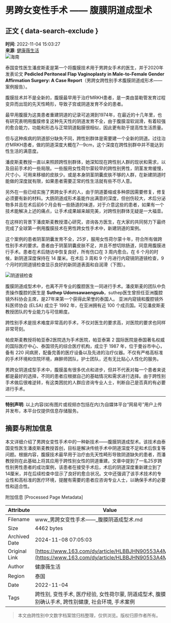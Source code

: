 # 男跨女变性手术 —— 腹膜阴道成型术

## 正文 { data-search-exclude }


**时间**: 2022-11-04 15:03:27  
**来源**: [健康薇生活](https://www.163.com/dy/media/T1653397782929.html)  
![海南](https://static.ws.126.net/163/f2e/dy_media/dy_media/static/images/ipLocation.f6d00eb.svg)

泰国变性医生潘皮斯麦是第一个将腹膜技术用于男跨女手术的医生，并于2020年发表论文 **Pedicled Peritoneal Flap Vaginoplasty in Male-to-Female Gender Affirmation Surgery: A Case Report**（男跨女跨性别手术腹膜阴道成形术——案例报告）。

腹膜技术并不是全新的，腹膜最早用于治疗MRKH患者，是一类由苗勒管发育过程变异而出现的先天性畸形，导致子宫或阴道发育不全的患者。

最早用腹膜为这类患者重建阴道的记录可追溯到1974年，在最近的十几年里，也有研究表明用腹膜修复这种先天性的阴道发育不全，由于腹膜湿软润滑，有着较强的愈合能力，功能和形态与正常阴道黏膜很相似，因此更有助于提高性生活质量。

但与这种疾病的阴道部分缺失不同，跨性别群体是需要建一个全新的阴道。过往治疗MRKH患者，做的阴道深度大概在7--9cm，这个深度在跨性别群中并不能达到性生活的满意度。

潘皮斯麦教授一直以来照顾跨性别群体，她深知现在跨性别人群的现状和需求，以及目前手术的一些局限。一些服用女性荷尔蒙较早的跨性别男性，阴茎发育缓慢，尺寸小，可用来移植的皮肤少。或是本身阴茎阴囊皮肤不够的人群，在新建阴道时能做的深度就有限，如果患者需要正常的性生活就有些不尽人意。

另外在一些已经实施了男跨女手术的人，由于阴道萎缩或多种原因需要修复，修复必须要有新的材料。大肠阴道成形术虽能作出满意的深度，但创伤较大，术后分泌物多并且在术后前6个月会有一些肠道的味道，对于介意这些的患者，如果有一个技术能解决上述的痛点，让手术成果越来越完美，对跨性别群体无疑是一大福音。

在这样的背景下潘皮斯麦教授潜心研究，咨询各方医生，在大家的共同努力下最终完成了全球第一例用腹膜技术在男性跨女性手术中，新建阴道的案例。

这个案例的患者阴茎阴囊发育不全，25岁，服用女性荷尔蒙十年，符合所有做跨性别手术的要求。患者由于阴茎阴囊皮肤不足，并且不想切除肠道，同意用腹膜进行手术。患者在术后随访中恢复良好，所有伤口在 3 周内愈合。在 6 个月的时候，新阴道深度保持在 14 厘米。在术后 3 周和 9 个月进行内窥镜阴道镜检查，9个月时的阴道镜检查显示良好的新阴道表面和自润滑（下图）。

![阴道镜检查](http://dingyue.ws.126.net/2022/11/06/y98u7wGyf2637UPGjMr1vxCCT47L4PEx0jdrpur18.jpg)

腹膜阴道成型术中，也离不开专业的腹腔医生一同进行手术。潘皮斯麦的团队中负责操作腹腔的医生是 **Suthep Udomsawaengsub**，suthep医生曾担任亚洲腹腔镜外科协会主席，是27年来第一个获得此荣誉的泰国人。 亚洲内窥镜和腹腔镜外科医师协会 (ELSA) 成立于 1992 年，在亚洲拥有近 100 个成员国。可见潘皮斯麦教授团队的专业能力与可信赖度。

跨性别手术是技术难度非常高的手术，不仅对医生的要求高，对医院的要求也同样非常苛刻。

帕皮斯麦教授将帕亚泰2医院选为手术医院，帕亚泰第 2 国际医院是泰国著名权威的国际医疗中心、泰国领先的综合医疗机构，成立于 1987 年，位于曼谷市中心，备有 220 间病房，配备完善的医疗设备以及先进的治疗仪器。不仅有严格高标准的手术环境和住院环境，麻醉师团队，护士团队，还有无比贴心人性化的服务。

男跨女阴道成型手术中，腹膜虽有很多优点和进步，但并不代表对每一个患者来说都是最好的选择，不同的患者应根据自己的基础情况和需求进行选择。由于跨性别手术做后很难逆转，有这类困扰的人群应咨询专业人士，判断自己是否真的有必要进行手术。

---

**特别声明**: 以上内容(如有图片或视频亦包括在内)为自媒体平台“网易号”用户上传并发布，本平台仅提供信息存储服务。

## 摘要与附加信息

<!-- tcd_abstract -->
本文详细介绍了男跨女变性手术中的一种新技术——腹膜阴道成型术。该技术由泰国变性医生潘皮斯麦教授首创，目标是解决传统手术中阴道深度不足和术后恢复等问题。根据内容，腹膜技术最早用于治疗由先天性畸形导致阴道缺失的患者，而潘教授则在此基础上将其应用于跨性别女性的阴道重建。文章中提到了一名25岁跨性别男性患者的成功案例，该患者在接受手术后，术后的阴道深度重新建立到了14厘米，并在后续检查中显示了良好的愈合状况。文中还强调了该手术技术的专业性和高标准的医疗环境，提醒有需要的患者应咨询专业人士，以确保手术的必要性和适合性。
<!-- tcd_abstract_end -->

附加信息 [Processed Page Metadata]

| Attribute       | Value                                  |
|-----------------|----------------------------------------|
| Filename        | www_男跨女变性手术——_腹膜阴道成型术.md                             |
| Size            | 4462 bytes                           |
| Archived Date   | 2024-11-08 07:05:03                             |
| Original Link   | [https://www.163.com/dy/article/HLBBJHN90553A4MK.html](https://www.163.com/dy/article/HLBBJHN90553A4MK.html)                       |
| Author          | 健康薇生活                               |
| Region          | 泰国                               |
| Date            | 2022-11-04                                 |
| Tags            | 跨性别, 变性手术, 医疗经验, 女性荷尔蒙, 阴道成型术, 腹膜技术, 性别确认手术, 跨性别健康, 社会环境, 手术案例                                 |
>
> 本文由跨性别中文数字档案馆归档整理，仅供浏览。版权归原作者所有。
>